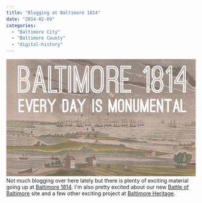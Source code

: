 ```yaml
---
title: "Blogging at Baltimore 1814"
date: "2014-02-09"
categories: 
  - "Baltimore City"
  - "Baltimore County"
  - "digital-history"
---
```


[![Baltimore 1814 | Every Day is Monumental](images/monumental-1814.jpg)](http://historicsprawl.files.wordpress.com/2014/02/monumental-1814.jpg)Not much blogging over here lately but there is plenty of exciting material going up at [Baltimore 1814](http://1814.baltimoreheritage.org). I'm also pretty excited about our new [Battle of Baltimore](http://www.battleofbaltimore.org) site and a few other exciting project at [Baltimore Heritage](http://www.baltimoreheritage.org).
